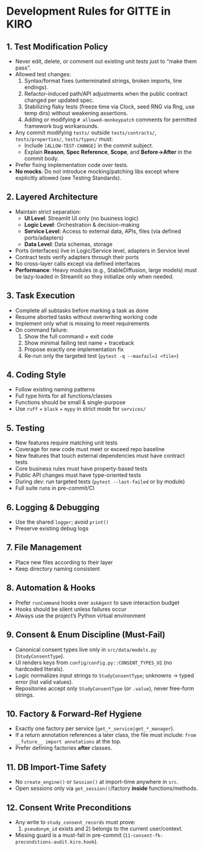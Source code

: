 # Development Rules for GITTE in KIRO

## 1. Test Modification Policy
- Never edit, delete, or comment out existing unit tests just to “make them pass”.
- Allowed test changes:
  1. Syntax/format fixes (unterminated strings, broken imports, line endings).
  2. Refactor-induced path/API adjustments when the public contract changed per updated spec.
  3. Stabilizing flaky tests (freeze time via Clock, seed RNG via Rng, use temp dirs) without weakening assertions.
  4. Adding or modifying `# allowed-monkeypatch` comments for permitted framework bug workarounds.
- Any commit modifying `tests/` outside `tests/contracts/`, `tests/properties/`, `tests/types/` must:
  - Include `[ALLOW-TEST-CHANGE]` in the commit subject.
  - Explain **Reason**, **Spec Reference**, **Scope**, and **Before→After** in the commit body.
- Prefer fixing implementation code over tests.
- **No mocks**: Do not introduce mocking/patching libs except where explicitly allowed (see Testing Standards).

## 2. Layered Architecture
- Maintain strict separation:
  - **UI Level**: Streamlit UI only (no business logic)
  - **Logic Level**: Orchestration & decision-making
  - **Service Level**: Access to external data, APIs, files (via defined ports/adapters)
  - **Data Level**: Data schemas, storage
- Ports (interfaces) live in Logic/Service level, adapters in Service level
- Contract tests verify adapters through their ports
- No cross-layer calls except via defined interfaces
- **Performance**: Heavy modules (e.g., StableDiffusion, large models) must be lazy-loaded in Streamlit so they initialize only when needed.

## 3. Task Execution
- Complete all subtasks before marking a task as done
- Resume aborted tasks without overwriting working code
- Implement only what is missing to meet requirements
- On command failure:
  1. Show the full command + exit code
  2. Show minimal failing test name + traceback
  3. Propose exactly one implementation fix
  4. Re-run only the targeted test (`pytest -q --maxfail=1 <file>`)

## 4. Coding Style
- Follow existing naming patterns
- Full type hints for all functions/classes
- Functions should be small & single-purpose
- Use `ruff` + `black` + `mypy` in strict mode for `services/`

## 5. Testing
- New features require matching unit tests
- Coverage for new code must meet or exceed repo baseline
- New features that touch external dependencies must have contract tests
- Core business rules must have property-based tests
- Public API changes must have type-oriented tests
- During dev: run targeted tests (`pytest --last-failed` or by module)
- Full suite runs in pre-commit/CI

## 6. Logging & Debugging
- Use the shared `logger`; avoid `print()`
- Preserve existing debug logs

## 7. File Management
- Place new files according to their layer
- Keep directory naming consistent

## 8. Automation & Hooks
- Prefer `runCommand` hooks over `askAgent` to save interaction budget
- Hooks should be silent unless failures occur
- Always use the project’s Python virtual environment

## 9. Consent & Enum Discipline (Must-Fail)
- Canonical consent types live only in `src/data/models.py` (`StudyConsentType`).
- UI renders keys from `config/config.py::CONSENT_TYPES_UI` (no hardcoded literals).
- Logic normalizes input strings to `StudyConsentType`; unknowns → typed error (list valid values).
- Repositories accept only `StudyConsentType` (or `.value`), never free-form strings.

## 10. Factory & Forward-Ref Hygiene
- Exactly one factory per service (`get_*_service|get_*_manager`).
- If a return annotation references a later class, the file must include:
  `from __future__ import annotations` at the top.
- Prefer defining factories **after** classes.

## 11. DB Import-Time Safety
- No `create_engine()` or `Session()` at import-time anywhere in `src`.
- Open sessions only via `get_session()`/factory **inside** functions/methods.

## 12. Consent Write Preconditions
- Any write to `study_consent_records` must prove:
  1) `pseudonym_id` exists and 2) belongs to the current user/context.
- Missing guard is a must-fail in pre-commit (`11-consent-fk-preconditions-audit.kiro.hook`).
